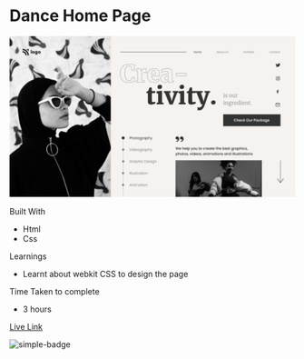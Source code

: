# Dance Home Page

![Image](./14.png)

Built With
- Html
- Css

Learnings
- Learnt about webkit CSS to design the page

Time Taken to complete
- 3 hours

[Live Link](https://sushan-dance-home-page.netlify.app/)

![simple-badge](https://img.shields.io/badge/HTML-CSS-green)
